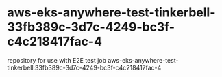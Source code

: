 # aws-eks-anywhere-test-tinkerbell-33fb389c-3d7c-4249-bc3f-c4c218417fac-4
repository for use with E2E test job aws-eks-anywhere-test-tinkerbell:33fb389c-3d7c-4249-bc3f-c4c218417fac-4
